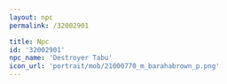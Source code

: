 ```yaml
---
layout: npc
permalink: /32002901

title: Npc
id: '32002901'
npc_name: 'Destroyer Tabu'
icon_url: 'portrait/mob/21000770_m_barahabrown_p.png'
---
```

